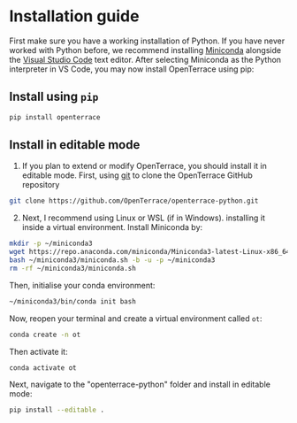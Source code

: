 # Installation guide
First make sure you have a working installation of Python. If you have never worked with Python before, we recommend installing [Miniconda](https://docs.conda.io/en/latest/miniconda.html) alongside the [Visual Studio Code](https://code.visualstudio.com/) text editor. After selecting Miniconda as the Python interpreter in VS Code, you may now install OpenTerrace using pip:

## Install using ``pip``

```bash
pip install openterrace
```

## Install in editable mode

1. If you plan to extend or modify OpenTerrace, you should install it in editable mode. First, using [git](https://git-scm.com) to clone the OpenTerrace GitHub repository
```bash
git clone https://github.com/OpenTerrace/openterrace-python.git
```

2. Next, I recommend using Linux or WSL (if in Windows). installing it inside a virtual environment. Install Miniconda by:

```bash
mkdir -p ~/miniconda3
wget https://repo.anaconda.com/miniconda/Miniconda3-latest-Linux-x86_64.sh -O ~/miniconda3/miniconda.sh
bash ~/miniconda3/miniconda.sh -b -u -p ~/miniconda3
rm -rf ~/miniconda3/miniconda.sh
```
Then, initialise your conda environment:
```bash
~/miniconda3/bin/conda init bash
```

Now, reopen your terminal and create a virtual environment called ``ot``:

```bash
conda create -n ot
```

Then activate it:
```bash
conda activate ot
```

Next, navigate to the "openterrace-python" folder and install in editable mode:
```bash
pip install --editable .
```